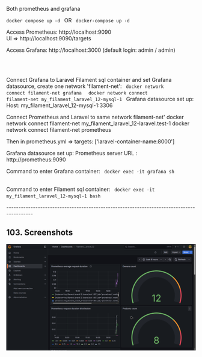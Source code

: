 
<p>Both prometheus and grafana  </p>

<code>docker compose up -d </code>  OR <code> docker-compose up -d </code>

Access Prometheus: http://localhost:9090  </br>  UI => http://localhost:9090/targets

Access Grafana: http://localhost:3000 (default login: admin / admin)

</br></br>

Connect Grafana to Laravel Filament sql container and set Grafana datasource, create one network 'filament-net':
<code> docker network connect filament-net grafana  </code>
<code> docker network connect filament-net my_filament_laravel_12-mysql-1 </code>
Grafana datasource set up:  Host:	my_filament_laravel_12-mysql-1:3306


Connect Prometheus and Laravel to same network filament-net'
docker network connect filament-net my_filament_laravel_12-laravel.test-1
docker network connect filament-net prometheus

Then in prometheus.yml =>  targets: ['laravel-container-name:8000']

Grafana datasource set up:  Prometheus server URL :	http://prometheus:9090





Command to enter Grafana container:   <code> docker exec -it grafana sh </code>  </br>

Command to enter Filament sql container: <code> docker exec -it my_filament_laravel_12-mysql-1 bash </code>

<p> ----------------------------------------------------------------------------------------- </p>

## 103. Screenshots
![Screenshot](screenshots/grafana.png)  </br>